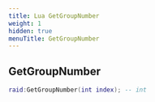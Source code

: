 ```yaml
---
title: Lua GetGroupNumber
weight: 1
hidden: true
menuTitle: GetGroupNumber
---
```

## GetGroupNumber
```lua
raid:GetGroupNumber(int index); -- int
```